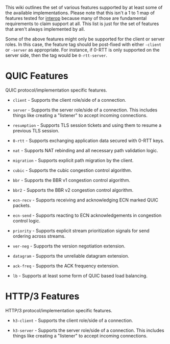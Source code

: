 This wiki outlines the set of various features supported by at least some of the available implementations. Please note that this isn't a 1 to 1 map of features tested for [interop](21st-Implementation-Draft) because many of those are fundamental requirements to claim support at all. This list is just for the set of features that aren't always implemented by all.

Some of the above features might only be supported for the client or server roles. In this case, the feature tag should be post-fixed with either `-client` or `-server` as appropriate. For instance, if 0-RTT is only supported on the server side, then the tag would be `0-rtt-server`.

# QUIC Features

QUIC protocol/implementation specific features.

- `client` - Supports the client role/side of a connection.

- `server` - Supports the server role/side of a connection. This includes things like creating a "listener" to accept incoming connections.

- `resumption` - Supports TLS session tickets and using them to resume a previous TLS session.

- `0-rtt` - Supports exchanging application data secured with 0-RTT keys.

- `nat` - Supports NAT rebinding and all necessary path validation logic.

- `migration` - Supports explicit path migration by the client.

- `cubic` - Supports the cubic congestion control algorithm.

- `bbr` - Supports the BBR v1 congestion control algorithm.

- `bbr2` - Supports the BBR v2 congestion control algorithm.

- `ecn-recv` - Supports receiving and acknowledging ECN marked QUIC packets.

- `ecn-send` - Supports reacting to ECN acknowledgements in congestion control logic.

- `priority` - Supports explicit stream prioritization signals for send ordering across streams.

- `ver-neg` - Supports the version negotiation extension.

- `datagram` - Supports the unreliable datagram extension.

- `ack-freq` - Supports the ACK frequency extension.

- `lb` - Supports at least some form of QUIC based load balancing.

# HTTP/3 Features

HTTP/3 protocol/implementation specific features.

- `h3-client` - Supports the client role/side of a connection.

- `h3-server` - Supports the server role/side of a connection. This includes things like creating a "listener" to accept incoming connections.
